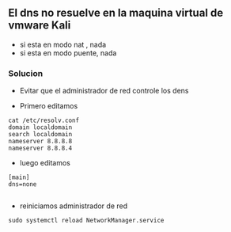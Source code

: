 
## El dns no resuelve en la maquina virtual de vmware Kali

- si esta en modo nat , nada
- si esta en modo puente, nada

### Solucion

- Evitar que el administrador de red controle los dens

- Primero editamos
```
cat /etc/resolv.conf
domain localdomain
search localdomain
nameserver 8.8.8.8
nameserver 8.8.8.4
```

- luego editamos
```
[main]
dns=none


```

- reiniciamos administrador de red
```
sudo systemctl reload NetworkManager.service

```